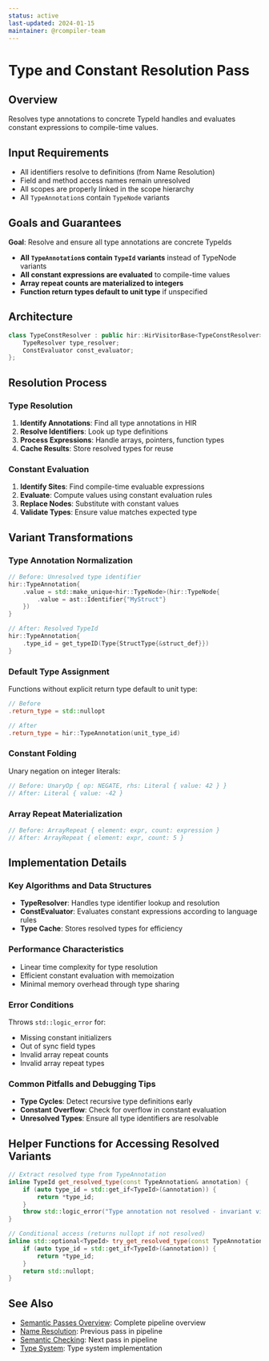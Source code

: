 ```yaml
---
status: active
last-updated: 2024-01-15
maintainer: @rcompiler-team
---
```


# Type and Constant Resolution Pass

## Overview

Resolves type annotations to concrete TypeId handles and evaluates constant expressions to compile-time values.

## Input Requirements

- All identifiers resolve to definitions (from Name Resolution)
- Field and method access names remain unresolved
- All scopes are properly linked in the scope hierarchy
- All `TypeAnnotation`s contain `TypeNode` variants

## Goals and Guarantees

**Goal**: Resolve and ensure all type annotations are concrete TypeIds
- **All `TypeAnnotation`s contain `TypeId` variants** instead of TypeNode variants
- **All constant expressions are evaluated** to compile-time values
- **Array repeat counts are materialized to integers**
- **Function return types default to unit type** if unspecified

## Architecture

```cpp
class TypeConstResolver : public hir::HirVisitorBase<TypeConstResolver> {
    TypeResolver type_resolver;
    ConstEvaluator const_evaluator;
};
```

## Resolution Process

### Type Resolution
1. **Identify Annotations**: Find all type annotations in HIR
2. **Resolve Identifiers**: Look up type definitions
3. **Process Expressions**: Handle arrays, pointers, function types
4. **Cache Results**: Store resolved types for reuse

### Constant Evaluation
1. **Identify Sites**: Find compile-time evaluable expressions
2. **Evaluate**: Compute values using constant evaluation rules
3. **Replace Nodes**: Substitute with constant values
4. **Validate Types**: Ensure value matches expected type

## Variant Transformations

### Type Annotation Normalization
```cpp
// Before: Unresolved type identifier
hir::TypeAnnotation{
    .value = std::make_unique<hir::TypeNode>(hir::TypeNode{
        .value = ast::Identifier{"MyStruct"}
    })
}

// After: Resolved TypeId
hir::TypeAnnotation{
    .type_id = get_typeID(Type{StructType{&struct_def}})
}
```

### Default Type Assignment
Functions without explicit return type default to unit type:
```cpp
// Before
.return_type = std::nullopt

// After  
.return_type = hir::TypeAnnotation(unit_type_id)
```

### Constant Folding
Unary negation on integer literals:
```cpp
// Before: UnaryOp { op: NEGATE, rhs: Literal { value: 42 } }
// After: Literal { value: -42 }
```

### Array Repeat Materialization
```cpp
// Before: ArrayRepeat { element: expr, count: expression }
// After: ArrayRepeat { element: expr, count: 5 }
```

## Implementation Details

### Key Algorithms and Data Structures
- **TypeResolver**: Handles type identifier lookup and resolution
- **ConstEvaluator**: Evaluates constant expressions according to language rules
- **Type Cache**: Stores resolved types for efficiency

### Performance Characteristics
- Linear time complexity for type resolution
- Efficient constant evaluation with memoization
- Minimal memory overhead through type sharing

### Error Conditions
Throws `std::logic_error` for:
- Missing constant initializers
- Out of sync field types
- Invalid array repeat counts
- Invalid array repeat types

### Common Pitfalls and Debugging Tips
- **Type Cycles**: Detect recursive type definitions early
- **Constant Overflow**: Check for overflow in constant evaluation
- **Unresolved Types**: Ensure all type identifiers are resolvable

## Helper Functions for Accessing Resolved Variants

```cpp
// Extract resolved type from TypeAnnotation
inline TypeId get_resolved_type(const TypeAnnotation& annotation) {
    if (auto type_id = std::get_if<TypeId>(&annotation)) {
        return *type_id;
    }
    throw std::logic_error("Type annotation not resolved - invariant violation");
}

// Conditional access (returns nullopt if not resolved)
inline std::optional<TypeId> try_get_resolved_type(const TypeAnnotation& annotation) {
    if (auto type_id = std::get_if<TypeId>(&annotation)) {
        return *type_id;
    }
    return std::nullopt;
}
```

## See Also

- [Semantic Passes Overview](README.md): Complete pipeline overview
- [Name Resolution](name-resolution.md): Previous pass in pipeline
- [Semantic Checking](semantic-checking.md): Next pass in pipeline
- [Type System](../type/README.md): Type system implementation